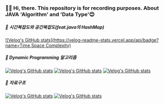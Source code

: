 ### 👋🏻 Hi, there. This repository is for recording purposes. About JAVA 'Algorithm' and 'Data Type'😊

##### 📁 시간복잡도와 공간복잡도(feat.java의 HashMap)<br>
[![Velog's GitHub stats](https://velog-readme-stats.vercel.app/api/badge?name=Time,Space Complexity)](https://velog.io/@jnissi92/codingtestreview1)

##### 📁 Dynamic Programming 알고리즘<br>
[![Velog's GitHub stats](https://velog-readme-stats.vercel.app/api/badge?name=DynamicProgramming1)](https://velog.io/@jnissi92/DynamicProgramming1)
[![Velog's GitHub stats](https://velog-readme-stats.vercel.app/api/badge?name=DynamicProgramming2)](https://velog.io/@jnissi92/DynamicProgrammin2)
[![Velog's GitHub stats](https://velog-readme-stats.vercel.app/api/badge?name=DynamicProgramming3)](https://velog.io/@jnissi92/DynamicProgramming2)

##### 📁 자료구조<br>
[![Velog's GitHub stats](https://velog-readme-stats.vercel.app/api/badge?name=DataStructure1)](https://velog.io/@jnissi92/boj2504)
[![Velog's GitHub stats](https://velog-readme-stats.vercel.app/api/badge?name=DataStructure2)](https://velog.io/@jnissi92/boj1406-i3pwwfxm)
